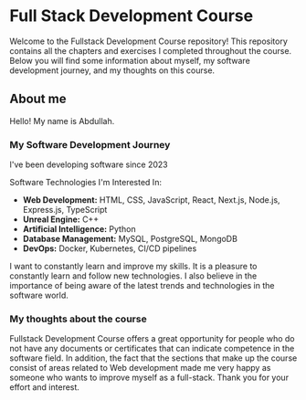 # Full Stack Development Course

Welcome to the Fullstack Development Course repository! This repository contains all the chapters and exercises I completed throughout the course. Below you will find some information about myself, my software development journey, and my thoughts on this course.

## About me

Hello! My name is Abdullah. 

### My Software Development Journey

I've been developing software since 2023

Software Technologies I'm Interested In:

- **Web Development:** HTML, CSS, JavaScript, React, Next.js, Node.js, Express.js, TypeScript
- **Unreal Engine:** C++
- **Artificial Intelligence:** Python
- **Database Management:** MySQL, PostgreSQL, MongoDB
- **DevOps:** Docker, Kubernetes, CI/CD pipelines

I want to constantly learn and improve my skills. It is a pleasure to constantly learn and follow new technologies. I also believe in the importance of being aware of the latest trends and technologies in the software world.

### My thoughts about the course

Fullstack Development Course offers a great opportunity for people who do not have any documents or certificates that can indicate competence in the software field. In addition, the fact that the sections that make up the course consist of areas related to Web development made me very happy as someone who wants to improve myself as a full-stack. Thank you for your effort and interest.

